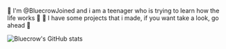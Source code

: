 👻 I'm @BluecrowJoined and i am a teenager who is trying to learn how the life works 👻
📌 I have some projects that i made, if you want take a look, go ahead 📌

![Bluecrow's GitHub stats](https://github-readme-stats.vercel.app/api?username=bluecrowjoined&show_icons=true&theme=radical)
